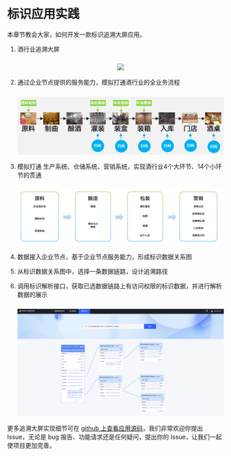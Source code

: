 # 标识应用实践

本章节教会大家，如何开发一款标识追溯大屏应用。

1. 酒行业追溯大屏
    <center><img src="./images/image-1.png" style="margin-top:10px;"/></center>

2. 通过企业节点提供的服务能力，模拟打通酒行业的全业务流程
    <center><img src="./images/image-2.png" style="margin-top:10px;"/></center>

3. 模拟打通 生产系统、仓储系统、营销系统，实现酒行业4个大环节、14个小环节的贯通
    <center><img src="./images/image-3.png" style="margin-top:10px;"/></center>

4. 数据接入企业节点，基于企业节点服务能力，形成标识数据关系图

5. 从标识数据关系图中，选择一条数据链路，设计追溯路径

6. 调用标识解析接口，获取已选数据链路上有访问权限的标识数据，并进行解析数据的展示
    <center><img src="./images/image-4.png" style="margin-top:10px;"/></center>


更多追溯大屏实现细节可在 [github 上查看应用源码](https://github.com/teleinfo-dev)，我们非常欢迎你提出 Issue，无论是 bug 报告、功能请求还是任何疑问，提出你的 Issue，让我们一起使项目更加完善。